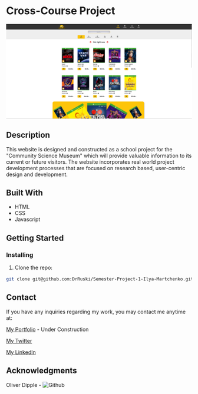# Cross-Course Project

![](images/Cross-Course-Project.png)


## Description

This website is designed and constructed as a school project for the "Community Science Museum" which will provide valuable information to its current or future visitors. The website incorporates real world project development processes that are focused on research based, user-centric design and development.




## Built With

- HTML
- CSS
- Javascript

## Getting Started

### Installing

1. Clone the repo:

```bash
git clone git@github.com:DrRuski/Semester-Project-1-Ilya-Martchenko.git
```

## Contact

If you have any inquiries regarding my work, you may contact me anytime at:

[My Portfolio](imdev.no) - Under Construction

[My Twitter](https://twitter.com/IlyaMartchenko)

[My LinkedIn](https://www.linkedin.com/in/ilya-martchenko/)


## Acknowledgments

Oliver Dipple - ![Github](https://github.com/fermain)
